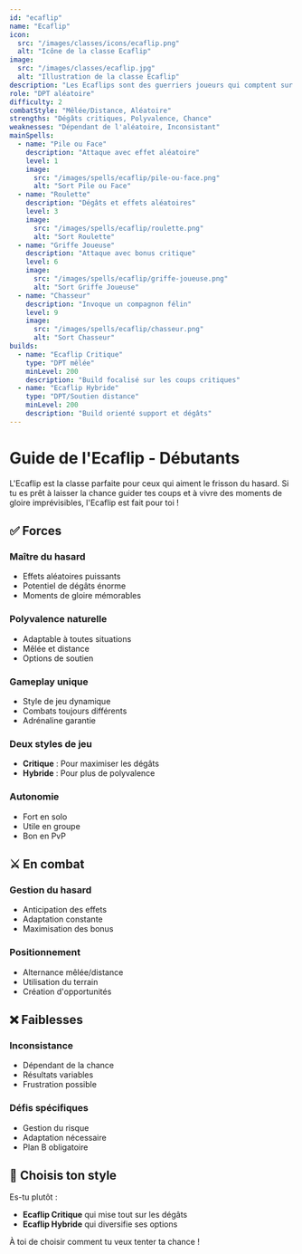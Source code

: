 ```yaml
---
id: "ecaflip"
name: "Ecaflip"
icon:
  src: "/images/classes/icons/ecaflip.png"
  alt: "Icône de la classe Ecaflip"
image:
  src: "/images/classes/ecaflip.jpg"
  alt: "Illustration de la classe Ecaflip"
description: "Les Ecaflips sont des guerriers joueurs qui comptent sur la chance et le hasard. Leurs attaques peuvent avoir des effets imprévisibles, parfois bénéfiques, parfois dévastateurs."
role: "DPT aléatoire"
difficulty: 2
combatStyle: "Mêlée/Distance, Aléatoire"
strengths: "Dégâts critiques, Polyvalence, Chance"
weaknesses: "Dépendant de l'aléatoire, Inconsistant"
mainSpells:
  - name: "Pile ou Face"
    description: "Attaque avec effet aléatoire"
    level: 1
    image:
      src: "/images/spells/ecaflip/pile-ou-face.png"
      alt: "Sort Pile ou Face"
  - name: "Roulette"
    description: "Dégâts et effets aléatoires"
    level: 3
    image:
      src: "/images/spells/ecaflip/roulette.png"
      alt: "Sort Roulette"
  - name: "Griffe Joueuse"
    description: "Attaque avec bonus critique"
    level: 6
    image:
      src: "/images/spells/ecaflip/griffe-joueuse.png"
      alt: "Sort Griffe Joueuse"
  - name: "Chasseur"
    description: "Invoque un compagnon félin"
    level: 9
    image:
      src: "/images/spells/ecaflip/chasseur.png"
      alt: "Sort Chasseur"
builds:
  - name: "Ecaflip Critique"
    type: "DPT mêlée"
    minLevel: 200
    description: "Build focalisé sur les coups critiques"
  - name: "Ecaflip Hybride"
    type: "DPT/Soutien distance"
    minLevel: 200
    description: "Build orienté support et dégâts"
---
```


# Guide de l'Ecaflip - Débutants

L'Ecaflip est la classe parfaite pour ceux qui aiment le frisson du hasard. Si tu es prêt à laisser la chance guider tes coups et à vivre des moments de gloire imprévisibles, l'Ecaflip est fait pour toi !

## ✅ Forces

### Maître du hasard
- Effets aléatoires puissants
- Potentiel de dégâts énorme
- Moments de gloire mémorables

### Polyvalence naturelle
- Adaptable à toutes situations
- Mêlée et distance
- Options de soutien

### Gameplay unique
- Style de jeu dynamique
- Combats toujours différents
- Adrénaline garantie

### Deux styles de jeu
- **Critique** : Pour maximiser les dégâts
- **Hybride** : Pour plus de polyvalence

### Autonomie
- Fort en solo
- Utile en groupe
- Bon en PvP

## ⚔️ En combat

### Gestion du hasard
- Anticipation des effets
- Adaptation constante
- Maximisation des bonus

### Positionnement
- Alternance mêlée/distance
- Utilisation du terrain
- Création d'opportunités

## ❌ Faiblesses

### Inconsistance
- Dépendant de la chance
- Résultats variables
- Frustration possible

### Défis spécifiques
- Gestion du risque
- Adaptation nécessaire
- Plan B obligatoire

## 🤔 Choisis ton style

Es-tu plutôt :
- **Ecaflip Critique** qui mise tout sur les dégâts
- **Ecaflip Hybride** qui diversifie ses options

À toi de choisir comment tu veux tenter ta chance ! 